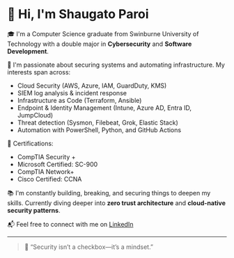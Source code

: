 # 👋 Hi, I'm Shaugato Paroi

🎓 I'm a Computer Science graduate from Swinburne University of Technology with a double major in **Cybersecurity** and **Software Development**.

🔐 I'm passionate about securing systems and automating infrastructure. My interests span across:

- Cloud Security (AWS, Azure, IAM, GuardDuty, KMS)
- SIEM log analysis & incident response
- Infrastructure as Code (Terraform, Ansible)
- Endpoint & Identity Management (Intune, Azure AD, Entra ID, JumpCloud)
- Threat detection (Sysmon, Filebeat, Grok, Elastic Stack)
- Automation with PowerShell, Python, and GitHub Actions

📘 Certifications:
- CompTIA Security +
- Microsoft Certified: SC-900
- CompTIA Network+
- Cisco Certified: CCNA

📚 I'm constantly building, breaking, and securing things to deepen my skills. Currently diving deeper into **zero trust architecture** and **cloud-native security patterns**.

📬 Feel free to connect with me on [LinkedIn](https://www.linkedin.com/in/shaugato-paroi-062401236/)

---

> 🚀 “Security isn’t a checkbox—it’s a mindset.”
